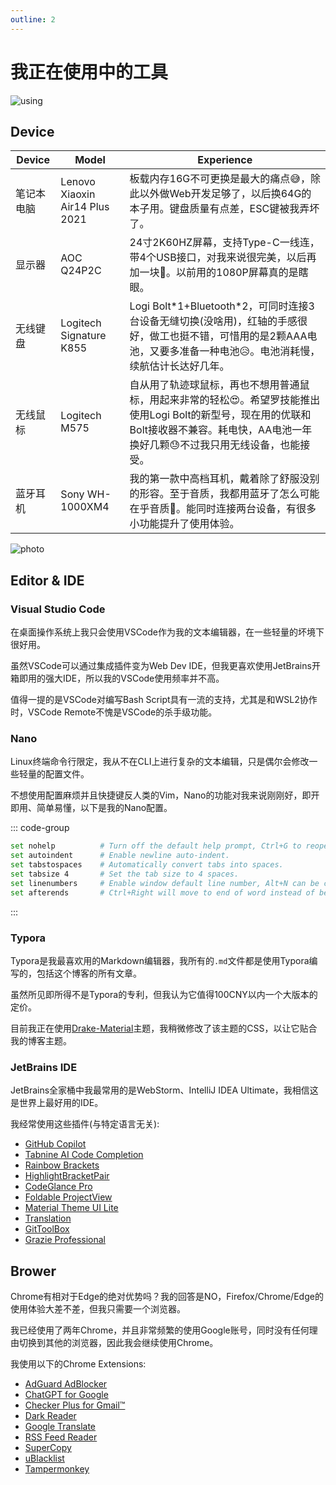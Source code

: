 ```yaml
---
outline: 2
---
```


# 我正在使用中的工具

![using](https://s2.loli.net/2023/05/21/NthawoenYT7m5CE.webp)

## Device

| Device | Model                          | Experience                                                                                              |
|--------|--------------------------------|---------------------------------------------------------------------------------------------------------|
| 笔记本电脑  | Lenovo Xiaoxin Air14 Plus 2021 | 板载内存16G不可更换是最大的痛点😅，除此以外做Web开发足够了，以后换64G的本子用。键盘质量有点差，ESC键被我弄坏了。                                         |
| 显示器    | AOC Q24P2C                     | 24寸2K60HZ屏幕，支持Type-C一线连，带4个USB接口，对我来说很完美，以后再加一块🥰。以前用的1080P屏幕真的是瞎眼。                                     |
| 无线键盘   | Logitech Signature K855        | Logi Bolt\*1+Bluetooth\*2，可同时连接3台设备无缝切换(没啥用)，红轴的手感很好，做工也挺不错，可惜用的是2颗AAA电池，又要多准备一种电池😥。电池消耗慢，续航估计长达好几年。   |
| 无线鼠标   | Logitech M575                  | 自从用了轨迹球鼠标，再也不想用普通鼠标，用起来非常的轻松😍。希望罗技能推出使用Logi Bolt的新型号，现在用的优联和Bolt接收器不兼容。耗电快，AA电池一年换好几颗😓不过我只用无线设备，也能接受。 |
| 蓝牙耳机   | Sony WH-1000XM4                | 我的第一款中高档耳机，戴着除了舒服没别的形容。至于音质，我都用蓝牙了怎么可能在乎音质🤗。能同时连接两台设备，有很多小功能提升了使用体验。                                   |

![photo](https://s2.loli.net/2023/05/21/NSDwUGvj362leyM.webp)

## Editor & IDE

### Visual Studio Code

在桌面操作系统上我只会使用VSCode作为我的文本编辑器，在一些轻量的坏境下很好用。

虽然VSCode可以通过集成插件变为Web Dev IDE，但我更喜欢使用JetBrains开箱即用的强大IDE，所以我的VSCode使用频率并不高。

值得一提的是VSCode对编写Bash Script具有一流的支持，尤其是和WSL2协作时，VSCode Remote不愧是VSCode的杀手级功能。

### Nano

Linux终端命令行限定，我从不在CLI上进行复杂的文本编辑，只是偶尔会修改一些轻量的配置文件。

不想使用配置麻烦并且快捷键反人类的Vim，Nano的功能对我来说刚刚好，即开即用、简单易懂，以下是我的Nano配置。

::: code-group

```bash [~/.nanorc]
set nohelp			# Turn off the default help prompt, Ctrl+G to reopen the prompt.
set autoindent 		# Enable newline auto-indent.
set tabstospaces	# Automatically convert tabs into spaces.
set tabsize 4		# Set the tab size to 4 spaces.
set linenumbers		# Enable window default line number, Alt+N can be closed.
set afterends		# Ctrl+Right will move to end of word instead of beginning.
```

:::

### Typora

Typora是我最喜欢用的Markdown编辑器，我所有的`.md`文件都是使用Typora编写的，包括这个博客的所有文章。

虽然所见即所得不是Typora的专利，但我认为它值得100CNY以内一个大版本的定价。

目前我正在使用[Drake-Material](https://theme.typora.io/theme/Drake/)主题，我稍微修改了该主题的CSS，以让它贴合我的博客主题。

### JetBrains IDE

JetBrains全家桶中我最常用的是WebStorm、IntelliJ IDEA Ultimate，我相信这是世界上最好用的IDE。

我经常使用这些插件(与特定语言无关):

- [GitHub Copilot](https://plugins.jetbrains.com/plugin/17718-github-copilot)
- [Tabnine AI Code Completion](https://plugins.jetbrains.com/plugin/12798-tabnine-ai-code-completion-js-java-python-ts-rust-go-php--more)
- [Rainbow Brackets](https://plugins.jetbrains.com/plugin/10080-rainbow-brackets)
- [HighlightBracketPair](https://plugins.jetbrains.com/plugin/17320-highlightbracketpair)
- [CodeGlance Pro](https://plugins.jetbrains.com/plugin/18824-codeglance-pro)
- [Foldable ProjectView](https://plugins.jetbrains.com/plugin/17288-foldable-projectview)
- [Material Theme UI Lite](https://plugins.jetbrains.com/plugin/12124-material-theme-ui-lite)
- [Translation](https://plugins.jetbrains.com/plugin/8579-translation)
- [GitToolBox](https://plugins.jetbrains.com/plugin/7499-gittoolbox)
- [Grazie Professional](https://plugins.jetbrains.com/plugin/16136-grazie-professional)

## Brower

Chrome有相对于Edge的绝对优势吗？我的回答是NO，Firefox/Chrome/Edge的使用体验大差不差，但我只需要一个浏览器。

我已经使用了两年Chrome，并且非常频繁的使用Google账号，同时没有任何理由切换到其他的浏览器，因此我会继续使用Chrome。

我使用以下的Chrome Extensions:

- [AdGuard AdBlocker](https://chrome.google.com/webstore/detail/adguard-adblocker/bgnkhhnnamicmpeenaelnjfhikgbkllg?hl=en-US)
- [ChatGPT for Google](https://chrome.google.com/webstore/detail/chatgpt-for-google/jgjaeacdkonaoafenlfkkkmbaopkbilf?hl=en-US)
- [Checker Plus for Gmail™](https://chrome.google.com/webstore/detail/checker-plus-for-gmail/oeopbcgkkoapgobdbedcemjljbihmemj?hl=en-US)
- [Dark Reader](https://chrome.google.com/webstore/detail/dark-reader/eimadpbcbfnmbkopoojfekhnkhdbieeh?hl=en-US)
- [Google Translate](https://chrome.google.com/webstore/detail/google-translate/aapbdbdomjkkjkaonfhkkikfgjllcleb?hl=en-US)
- [RSS Feed Reader](https://chrome.google.com/webstore/detail/rss-feed-reader/pnjaodmkngahhkoihejjehlcdlnohgmp?hl=en-US)
- [SuperCopy](https://chrome.google.com/webstore/detail/supercopy-enable-copy/onepmapfbjohnegdmfhndpefjkppbjkm?hl=en-US)
- [uBlacklist](https://chrome.google.com/webstore/detail/ublacklist/pncfbmialoiaghdehhbnbhkkgmjanfhe?hl=en-US)
- [Tampermonkey](https://chrome.google.com/webstore/detail/tampermonkey/dhdgffkkebhmkfjojejmpbldmpobfkfo?hl=en-US)

